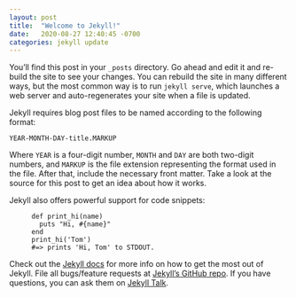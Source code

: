 ```yaml
---
layout: post
title:  "Welcome to Jekyll!"
date:   2020-08-27 12:40:45 -0700
categories: jekyll update
---
```


<html>
<body style=”background-color:#cce9ff;”>
<p>You’ll find this post in your <code class="language-plaintext highlighter-rouge">_posts</code> directory. Go ahead and edit it and re-build the site to see your changes. You can rebuild the site in many different ways, but the most common way is to run <code class="language-plaintext highlighter-rouge">jekyll serve</code>, which launches a web server and auto-regenerates your site when a file is updated.</p>

<p>Jekyll requires blog post files to be named according to the following format:</p>

<p><code class="language-plaintext highlighter-rouge">YEAR-MONTH-DAY-title.MARKUP</code></p>

<p>Where <code class="language-plaintext highlighter-rouge">YEAR</code> is a four-digit number, <code class="language-plaintext highlighter-rouge">MONTH</code> and <code class="language-plaintext highlighter-rouge">DAY</code> are both two-digit numbers, and <code class="language-plaintext highlighter-rouge">MARKUP</code> is the file extension representing the format used in the file. After that, include the necessary front matter. Take a look at the source for this post to get an idea about how it works.</p>

<p>Jekyll also offers powerful support for code snippets:</p>

<figure class="highlight"><pre><code class="language-ruby" data-lang="ruby"><span class="k">def</span> <span class="nf">print_hi</span><span class="p">(</span><span class="nb">name</span><span class="p">)</span>
  <span class="nb">puts</span> <span class="s2">"Hi, </span><span class="si">#{</span><span class="nb">name</span><span class="si">}</span><span class="s2">"</span>
<span class="k">end</span>
<span class="n">print_hi</span><span class="p">(</span><span class="s1">'Tom'</span><span class="p">)</span>
<span class="c1">#=&gt; prints 'Hi, Tom' to STDOUT.</span></code></pre></figure>

<p>Check out the <a href="https://jekyllrb.com/docs/home">Jekyll docs</a> for more info on how to get the most out of Jekyll. File all bugs/feature requests at <a href="https://github.com/jekyll/jekyll">Jekyll’s GitHub repo</a>. If you have questions, you can ask them on <a href="https://talk.jekyllrb.com/">Jekyll Talk</a>.</p>
</body>
</html>

